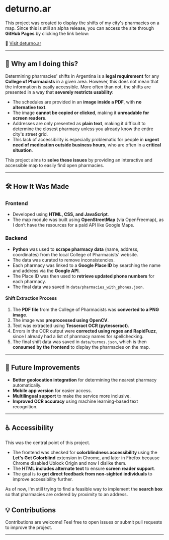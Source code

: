 # deturno.ar

This project was created to display the shifts of my city's pharmacies on a map. Since this is still an alpha release, you can access the site through **GitHub Pages** by clicking the link below:

🔗 [Visit deturno.ar](https://carlofaprofumieri.github.io/deturnoar/)

---

## 📌 Why am I doing this?
Determining pharmacies' shifts in Argentina is a **legal requirement** for any **College of Pharmacists** in a given area. However, this does not mean that the information is easily accessible. More often than not, the shifts are presented in a way that **severely restricts usability**:

- The schedules are provided in an **image inside a PDF**, with **no alternative text**.
- The image **cannot be copied or clicked**, making it **unreadable for screen readers**.
- Addresses are only presented as **plain text**, making it difficult to determine the closest pharmacy unless you already know the entire city's street grid.
- This lack of accessibility is especially problematic for people in **urgent need of medication outside business hours**, who are often in a **critical situation**.

This project aims to **solve these issues** by providing an interactive and accessible map to easily find open pharmacies.

---

## 🛠️ How It Was Made
### **Frontend**
- Developed using **HTML, CSS, and JavaScript**.
- The map module was built using **OpenStreetMap** (via OpenFreemap), as I don’t have the resources for a paid API like Google Maps.

### **Backend**
- **Python** was used to **scrape pharmacy data** (name, address, coordinates) from the local College of Pharmacists' website.
- The data was curated to remove inconsistencies.
- Each pharmacy was linked to a **Google Place ID** by searching the name and address via the **Google API**.
- The Place ID was then used to **retrieve updated phone numbers** for each pharmacy.
- The final data was saved in `data/pharmacies_with_phones.json`.

#### **Shift Extraction Process**
1. The **PDF file** from the College of Pharmacists was **converted to a PNG image**.
2. The image was **preprocessed using OpenCV**.
3. Text was extracted using **Tesseract OCR (pytesseract)**.
4. Errors in the OCR output were **corrected using regex and RapidFuzz**, since I already had a list of pharmacy names for spellchecking.
5. The final shift data was saved in `data/turnos.json`, which is then **consumed by the frontend** to display the pharmacies on the map.

---

## 🚀 Future Improvements
- **Better geolocation integration** for determining the nearest pharmacy automatically.
- **Mobile app version** for easier access.
- **Multilingual support** to make the service more inclusive.
- **Improved OCR accuracy** using machine learning-based text recognition.

---
<!--
## 📜 License
This project is open-source and available under the **MIT License**.

---
-->


## ♿ Accessibility
This was the central point of this project.

- The frontend was checked for **colorblindness accessibility** using the **Let's Get Colorblind** extension in Chrome, and later in Firefox because Chrome disabled Ublock Origin and now I dislike them.
- The **HTML includes alternate text** to ensure **screen reader support**.
- The goal is to **get direct feedback from non-sighted individuals** to improve accessibility further.

As of now, I'm still trying to find a feasible way to implement the **search box** so that pharmacies are ordered by proximity to an address.

## 💡 Contributions
Contributions are welcome! Feel free to open issues or submit pull requests to improve the project.

---
